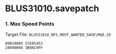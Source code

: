 # BLUS31010.savepatch

### 1. Max Speed Points

Target File: `BLUS31010_NFS_MOST_WANTED_SAVE\MUD.29`

```
80010004 53505453
28000004 3B9AC9FF
```


